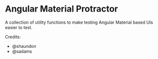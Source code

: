 # Angular Material Protractor

A collection of utility functions to make testing Angular Material based UIs easier to test.

Credits:
* @shaundon
* @sadams
